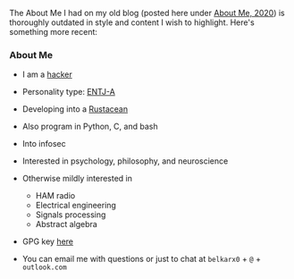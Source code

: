 The About Me I had on my old blog (posted here under [About Me, 2020](https://belkarx.github.io/posts/finished/About%20Me,%202020.html)) is thoroughly outdated in style and content I wish to highlight. Here's something more recent:

### About Me

- I am a [hacker](http://www.catb.org/~esr/faqs/hacker-howto.html)

- Personality type: [ENTJ-A](https://www.16personalities.com/entj-personality)

- Developing into a [Rustacean](https://rustaceans.org/)

- Also program in Python, C, and bash

- Into infosec

- Interested in psychology, philosophy, and neuroscience

- Otherwise mildly interested in
    - HAM radio
    - Electrical engineering
    - Signals processing
    - Abstract algebra

- GPG key [here](https://belkarx.github.io/posts/finished/GPG%20Quickstart.html)

- You can email me with questions or just to chat at `belkarx0` + `@` + `outlook.com`
